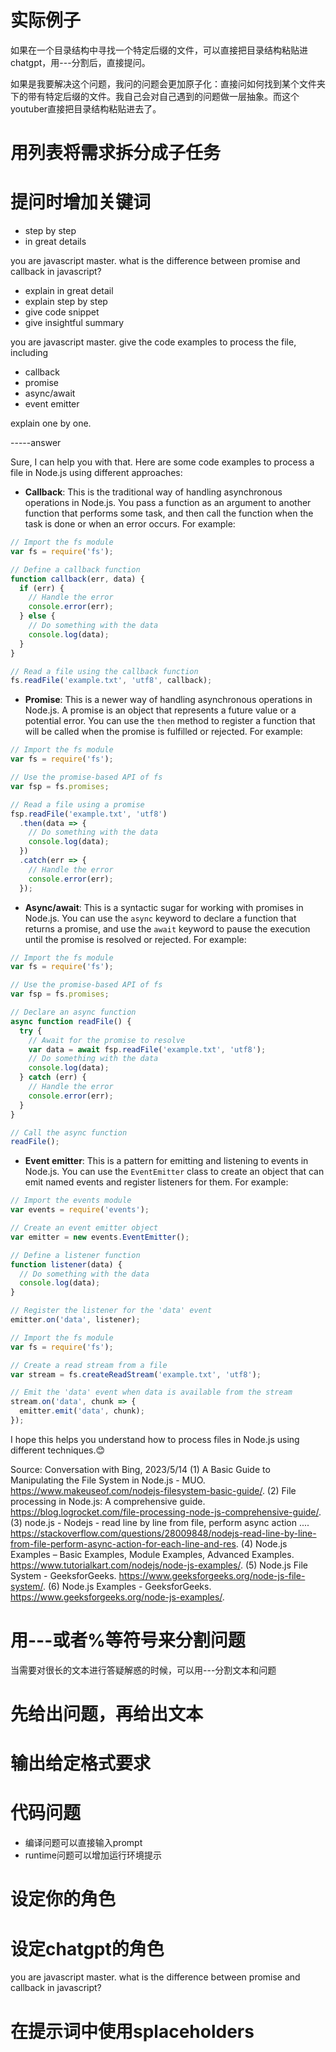 # 实际例子

如果在一个目录结构中寻找一个特定后缀的文件，可以直接把目录结构粘贴进chatgpt，用---分割后，直接提问。

如果是我要解决这个问题，我问的问题会更加原子化：直接问如何找到某个文件夹下的带有特定后缀的文件。我自己会对自己遇到的问题做一层抽象。而这个youtuber直接把目录结构粘贴进去了。


# 用列表将需求拆分成子任务

# 提问时增加关键词

- step by step
- in great details

you are javascript master. what is the difference between promise and callback in javascript?

- explain in great detail
- explain step by step
- give code snippet
- give insightful summary


you are javascript master. give the code examples to process the file, including

- callback
- promise
- async/await
- event emitter

explain one by one.

-----answer

Sure, I can help you with that. Here are some code examples to process a file in Node.js using different approaches:

- **Callback**: This is the traditional way of handling asynchronous operations in Node.js. You pass a function as an argument to another function that performs some task, and then call the function when the task is done or when an error occurs. For example:

```javascript
// Import the fs module
var fs = require('fs');

// Define a callback function
function callback(err, data) {
  if (err) {
    // Handle the error
    console.error(err);
  } else {
    // Do something with the data
    console.log(data);
  }
}

// Read a file using the callback function
fs.readFile('example.txt', 'utf8', callback);
```

- **Promise**: This is a newer way of handling asynchronous operations in Node.js. A promise is an object that represents a future value or a potential error. You can use the `then` method to register a function that will be called when the promise is fulfilled or rejected. For example:

```javascript
// Import the fs module
var fs = require('fs');

// Use the promise-based API of fs
var fsp = fs.promises;

// Read a file using a promise
fsp.readFile('example.txt', 'utf8')
  .then(data => {
    // Do something with the data
    console.log(data);
  })
  .catch(err => {
    // Handle the error
    console.error(err);
  });
```

- **Async/await**: This is a syntactic sugar for working with promises in Node.js. You can use the `async` keyword to declare a function that returns a promise, and use the `await` keyword to pause the execution until the promise is resolved or rejected. For example:

```javascript
// Import the fs module
var fs = require('fs');

// Use the promise-based API of fs
var fsp = fs.promises;

// Declare an async function
async function readFile() {
  try {
    // Await for the promise to resolve
    var data = await fsp.readFile('example.txt', 'utf8');
    // Do something with the data
    console.log(data);
  } catch (err) {
    // Handle the error
    console.error(err);
  }
}

// Call the async function
readFile();
```

- **Event emitter**: This is a pattern for emitting and listening to events in Node.js. You can use the `EventEmitter` class to create an object that can emit named events and register listeners for them. For example:

```javascript
// Import the events module
var events = require('events');

// Create an event emitter object
var emitter = new events.EventEmitter();

// Define a listener function
function listener(data) {
  // Do something with the data
  console.log(data);
}

// Register the listener for the 'data' event
emitter.on('data', listener);

// Import the fs module
var fs = require('fs');

// Create a read stream from a file
var stream = fs.createReadStream('example.txt', 'utf8');

// Emit the 'data' event when data is available from the stream
stream.on('data', chunk => {
  emitter.emit('data', chunk);
});
```

I hope this helps you understand how to process files in Node.js using different techniques.😊

Source: Conversation with Bing, 2023/5/14
(1) A Basic Guide to Manipulating the File System in Node.js - MUO. https://www.makeuseof.com/nodejs-filesystem-basic-guide/.
(2) File processing in Node.js: A comprehensive guide. https://blog.logrocket.com/file-processing-node-js-comprehensive-guide/.
(3) node.js - Nodejs - read line by line from file, perform async action .... https://stackoverflow.com/questions/28009848/nodejs-read-line-by-line-from-file-perform-async-action-for-each-line-and-res.
(4) Node.js Examples – Basic Examples, Module Examples, Advanced Examples. https://www.tutorialkart.com/nodejs/node-js-examples/.
(5) Node.js File System - GeeksforGeeks. https://www.geeksforgeeks.org/node-js-file-system/.
(6) Node.js Examples - GeeksforGeeks. https://www.geeksforgeeks.org/node-js-examples/.

# 用---或者%等符号来分割问题

当需要对很长的文本进行答疑解惑的时候，可以用---分割文本和问题

# 先给出问题，再给出文本

# 输出给定格式要求

# 代码问题

- 编译问题可以直接输入prompt
- runtime问题可以增加运行环境提示

# 设定你的角色

# 设定chatgpt的角色

you are javascript master. what is the difference between promise and callback in javascript?

# 在提示词中使用splaceholders
